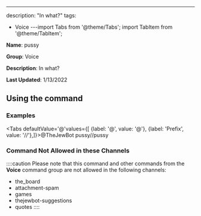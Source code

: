 ---
description: "In what?"
tags:
  - Voice
---import Tabs from '@theme/Tabs';
import TabItem from '@theme/TabItem';

**Name**: pussy

**Group**: Voice

**Description**: In what?

**Last Updated**: 1/13/2022

## Using the command

### Examples
<Tabs defaultValue='@'values={[ {label: '@', value: '@'}, {label: 'Prefix', value: '//'},]}><TabItem value='@'>@TheJewBot pussy</TabItem><TabItem value='//'>//pussy</TabItem></Tabs>

### Command Not Allowed in these Channels
::::caution Please note that this command and other commands from the **Voice** command group are not allowed in the following channels:
- the_board
- attachment-spam
- games
- thejewbot-suggestions
- quotes
::::